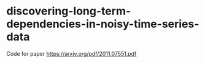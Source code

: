 # discovering-long-term-dependencies-in-noisy-time-series-data
Code for paper https://arxiv.org/pdf/2011.07551.pdf
